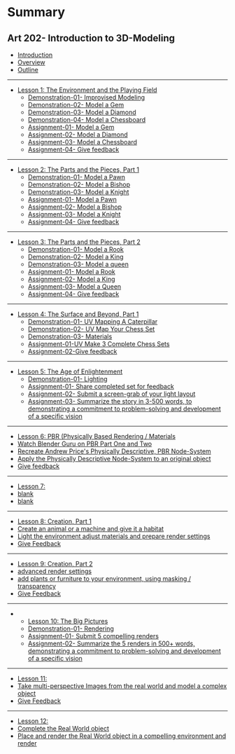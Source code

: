 # Summary

## Art 202- Introduction to 3D-Modeling

* [Introduction](README.md)
* [Overview](overview.md)
* [Outline](outline.md)

---

* [Lesson 1: The Environment and the Playing Field](lesson-01.md)
  * [Demonstration-01- Improvised Modeling](lesson-01/demonstration-01-improvised-modeling.md)
  * [Demonstration-02- Model a Gem](lesson-01/demonstration-02-model-a-gem.md)
  * [Demonstration-03- Model a Diamond](lesson-01/demonstration-03-model-a-diamond.md)
  * [Demonstration-04- Model a Chessboard](lesson-01/demonstration-04-model-a-chessboard.md)
  * [Assignment-01- Model a Gem](lesson-01/assignment-1-model-a-gem.md)
  * [Assignment-02- Model a Diamond](lesson-01/assignment-2-model-a-diamond.md)
  * [Assignment-03- Model a Chessboard](lesson-01/assignment-1-model-a-chessboard.md)
  * [Assignment-04- Give feedback](lesson-01/assignment-04-give-feedback.md)

---

* [Lesson 2: The Parts and the Pieces, Part 1](lesson-02.md)
  * [Demonstration-01- Model a Pawn](lesson-02/demonstration-model-a-pawn.md)
  * [Demonstration-02- Model a Bishop](lesson-02/demonstration-model-a-bishop.md)
  * [Demonstration-03- Model a Knight](lesson-02/demonstration-model-a-knight.md)
  * [Assignment-01- Model a Pawn](lesson-02/assignment-1-model-a-pawn.md)
  * [Assignment-02- Model a Bishop](lesson-02/assignment-2-model-a-bishop.md)
  * [Assignment-03- Model a Knight](lesson-02/assignment-01-model-a-knight.md)
  * [Assignment-04- Give feedback](lesson-02/assignment-4-give-feedback.md)

---

* [Lesson 3: The Parts and the Pieces, Part 2](lesson-03.md)
  * [Demonstration-01- Model a Rook](lesson-03/demonstration-01-model-a-rook.md)
  * [Demonstration-02- Model a King](lesson-03/demonstration-02-model-a-king.md)
  * [Demonstration-03- Model a queen](lesson-03/demonstration-03-model-a-queen.md)
  * [Assignment-01- Model a Rook](lesson-03/assignment-01-model-a-rook.md)
  * [Assignment-02- Model a King](lesson-03/assignment-02-model-a-king.md)
  * [Assignment-03- Model a Queen](lesson-03/assignment-03-model-a-queen.md)
  * [Assignment-04- Give feedback](lesson-03/assignment-04-give-feedback.md)

---

* [Lesson 4: The Surface and Beyond, Part 1](lesson-04.md)
  * [Demonstration-01- UV Mapping A Caterpillar ](lesson-04/demonstration-01-uv-mapping-a-caterpillar.md)
  * [Demonstration-02- UV Map Your Chess Set](lesson-04/demonstration-02-uv-map-your-chess-set.md)
  * [Demonstration-03- Materials](lesson-04/demonstration-03-applying-materials-to-your-chess-set.md)
  * [Assignment-01-UV Make 3 Complete Chess Sets](lesson-04/assignment-01-make-and-share-3-complete-custom-sets-using-texture-mapping-and-materials.md)
  * [Assignment-02-Give feedback](test)

---

* [Lesson 5: The Age of Enlightenment](lesson-10.md)
  * [Demonstration-01- Lighting](lesson-05/demonstration-01-Lighting.md)
  * [Assignment-01- Share completed set for feedback](lesson-05/assignment-1-share-set-for-feedback.md)
  * [Assignment-02- Submit a screen-grab of your light layout](lesson-05/assignment-2-submit-a-screen.md)
  * [Assignment-03- Summarize the story in 3-500 words, to demonstrating a commitment to problem-solving and development of a specific vision](lesson-05/assignment-3-summary.md)

---
* [Lesson 6: PBR (Physically Based Rendering / Materials ](a)
 * [Watch Blender Guru on PBR Part One and Two]()
 * [Recreate Andrew Price's Physically Descriptive, PBR Node-System]()
 * [Apply the Physically Descriptive Node-System to an original object]() 
 * [Give feedback]()

---
* [Lesson 7: ](a)
 * [blank](blank)
 * [blank](blank)
---

* [Lesson 8: Creation, Part 1](t)
 * [Create an animal or a machine and give it a habitat]()
 * [Light the environment adjust materials and prepare render settings]()
 * [Give Feedback]()
---
* [Lesson 9: Creation, Part 2](t)
 * [advanced render settings]()
 * [add plants or furniture to your environment, using masking / transparency]()
 * [Give Feedback]()
---
* * [Lesson 10: The Big Pictures](lesson-12.md)
  * [Demonstration-01- Rendering](lesson-10/demonstration-01-Rendering.md)
  * [Assignment-01- Submit 5 compelling renders](lesson-10/Submit-5-compelling-render.md)
  * [Assignment-02- Summarize the 5 renders in 500+ words, demonstrating a commitment to problem-solving and development of a specific vision](lesson-10/Summarize-5-renders.md)
---
* [Lesson 11:](t)
 * [Take multi-perspective Images from the real world and model a complex object](a)
 * [Give Feedback](a)
---
* [Lesson 12: ](t)
 * [Complete the Real World object](a)
 * [Place and render the Real World object in a compelling environment and render](a)









